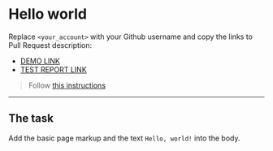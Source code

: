 # Hello world
Replace `<your_account>` with your Github username and copy the links to Pull Request description:
- [DEMO LINK](https://alpatovadaria.github.io/layout_hello-world/)
- [TEST REPORT LINK](https://alpatovadaria.github.io/layout_hello-world/report/html_report/)

> Follow [this instructions](https://mate-academy.github.io/layout_task-guideline/#how-to-solve-the-layout-tasks-on-github)
___

## The task 
Add the basic page markup and the text `Hello, world!` into the body.
